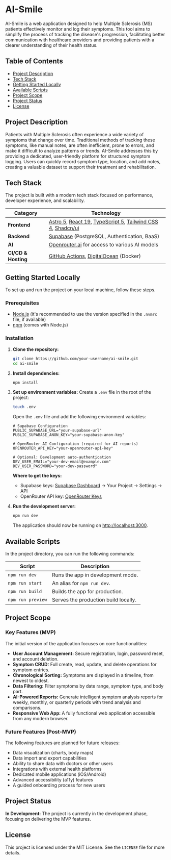 # AI-Smile

AI-Smile is a web application designed to help Multiple Sclerosis (MS) patients effectively monitor and log their symptoms. This tool aims to simplify the process of tracking the disease's progression, facilitating better communication with healthcare providers and providing patients with a clearer understanding of their health status.

## Table of Contents

- [Project Description](#project-description)
- [Tech Stack](#tech-stack)
- [Getting Started Locally](#getting-started-locally)
- [Available Scripts](#available-scripts)
- [Project Scope](#project-scope)
- [Project Status](#project-status)
- [License](#license)

## Project Description

Patients with Multiple Sclerosis often experience a wide variety of symptoms that change over time. Traditional methods of tracking these symptoms, like manual notes, are often inefficient, prone to errors, and make it difficult to analyze patterns or trends. AI-Smile addresses this by providing a dedicated, user-friendly platform for structured symptom logging. Users can quickly record symptom type, location, and add notes, creating a valuable dataset to support their treatment and rehabilitation.

## Tech Stack

The project is built with a modern tech stack focused on performance, developer experience, and scalability.

| Category      | Technology                                                                                                                                                                                          |
|---------------|-----------------------------------------------------------------------------------------------------------------------------------------------------------------------------------------------------|
| **Frontend**  | [Astro 5](https://astro.build/), [React 19](https://react.dev/), [TypeScript 5](https://www.typescriptlang.org/), [Tailwind CSS 4](https://tailwindcss.com/), [Shadcn/ui](https://ui.shadcn.com/) |
| **Backend**   | [Supabase](https://supabase.io/) (PostgreSQL, Authentication, BaaS)                                                                                                                                 |
| **AI**        | [Openrouter.ai](https://openrouter.ai/) for access to various AI models                                                                                                                             |
| **CI/CD & Hosting** | [GitHub Actions](https://github.com/features/actions), [DigitalOcean](https://www.digitalocean.com/) (Docker)                                                                                                                                |

## Getting Started Locally

To set up and run the project on your local machine, follow these steps.

### Prerequisites

-   [Node.js](https://nodejs.org/) (it's recommended to use the version specified in the `.nvmrc` file, if available)
-   [npm](https://www.npmjs.com/) (comes with Node.js)

### Installation

1.  **Clone the repository:**
    ```bash
    git clone https://github.com/your-username/ai-smile.git
    cd ai-smile
    ```

2.  **Install dependencies:**
    ```bash
    npm install
    ```

3.  **Set up environment variables:**
    Create a `.env` file in the root of the project:
    ```bash
    touch .env
    ```
    Open the `.env` file and add the following environment variables:
    ```env
    # Supabase Configuration
    PUBLIC_SUPABASE_URL="your-supabase-url"
    PUBLIC_SUPABASE_ANON_KEY="your-supabase-anon-key"
    
    # OpenRouter AI Configuration (required for AI reports)
    OPENROUTER_API_KEY="your-openrouter-api-key"
    
    # Optional: Development auto-authentication
    DEV_USER_EMAIL="your-dev-email@example.com"
    DEV_USER_PASSWORD="your-dev-password"
    ```
    
    **Where to get the keys:**
    - Supabase keys: [Supabase Dashboard](https://supabase.com/dashboard) → Your Project → Settings → API
    - OpenRouter API key: [OpenRouter Keys](https://openrouter.ai/keys)

4.  **Run the development server:**
    ```bash
    npm run dev
    ```
    The application should now be running on [http://localhost:3000](http://localhost:3000).

## Available Scripts

In the project directory, you can run the following commands:

| Script      | Description                               |
|-------------|-------------------------------------------|
| `npm run dev` | Runs the app in development mode.         |
| `npm run start` | An alias for `npm run dev`.               |
| `npm run build` | Builds the app for production.            |
| `npm run preview` | Serves the production build locally.      |

## Project Scope

### Key Features (MVP)

The initial version of the application focuses on core functionalities:

-   **User Account Management:** Secure registration, login, password reset, and account deletion.
-   **Symptom CRUD:** Full create, read, update, and delete operations for symptom entries.
-   **Chronological Sorting:** Symptoms are displayed in a timeline, from newest to oldest.
-   **Data Filtering:** Filter symptoms by date range, symptom type, and body part.
-   **AI-Powered Reports:** Generate intelligent symptom analysis reports for weekly, monthly, or quarterly periods with trend analysis and comparisons.
-   **Responsive Web App:** A fully functional web application accessible from any modern browser.

### Future Features (Post-MVP)

The following features are planned for future releases:

-   Data visualization (charts, body maps)
-   Data import and export capabilities
-   Ability to share data with doctors or other users
-   Integrations with external health platforms
-   Dedicated mobile applications (iOS/Android)
-   Advanced accessibility (a11y) features
-   A guided onboarding process for new users

## Project Status

**In Development:** The project is currently in the development phase, focusing on delivering the MVP features.

## License

This project is licensed under the MIT License. See the `LICENSE` file for more details.
